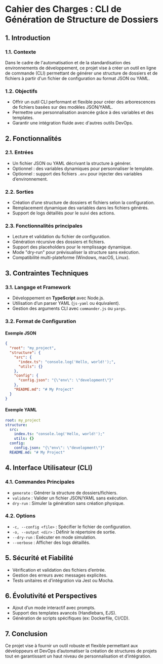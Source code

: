 # Cahier des Charges : CLI de Génération de Structure de Dossiers

## 1. Introduction

### 1.1. Contexte
Dans le cadre de l'automatisation et de la standardisation des environnements de développement, ce projet vise à créer un outil en ligne de commande (CLI) permettant de générer une structure de dossiers et de fichiers à partir d'un fichier de configuration au format JSON ou YAML.

### 1.2. Objectifs
- Offrir un outil CLI performant et flexible pour créer des arborescences de fichiers basées sur des modèles JSON/YAML.
- Permettre une personnalisation avancée grâce à des variables et des templates.
- Garantir une intégration fluide avec d'autres outils DevOps.

## 2. Fonctionnalités

### 2.1. Entrées
- Un fichier JSON ou YAML décrivant la structure à générer.
- Optionnel : des variables dynamiques pour personnaliser le template.
- Optionnel : support des fichiers `.env` pour injecter des variables d’environnement.

### 2.2. Sorties
- Création d’une structure de dossiers et fichiers selon la configuration.
- Remplacement dynamique des variables dans les fichiers générés.
- Support de logs détaillés pour le suivi des actions.

### 2.3. Fonctionnalités principales
- Lecture et validation du fichier de configuration.
- Génération récursive des dossiers et fichiers.
- Support des placeholders pour le remplissage dynamique.
- Mode "dry-run" pour prévisualiser la structure sans exécution.
- Compatibilité multi-plateforme (Windows, macOS, Linux).

## 3. Contraintes Techniques

### 3.1. Langage et Framework
- Développement en **TypeScript** avec Node.js.
- Utilisation d’un parser YAML (`js-yaml` ou équivalent).
- Gestion des arguments CLI avec `commander.js` ou `yargs`.

### 3.2. Format de Configuration

#### Exemple JSON
```json
{
  "root": "my_project",
  "structure": {
    "src": {
      "index.ts": "console.log('Hello, world!');",
      "utils": {}
    },
    "config": {
      "config.json": "{\"env\": \"development\"}"
    },
    "README.md": "# My Project"
  }
}
```

#### Exemple YAML
```yaml
root: my_project
structure:
  src:
    index.ts: "console.log('Hello, world!');"
    utils: {}
  config:
    config.json: "{\"env\": \"development\"}"
  README.md: "# My Project"
```

## 4. Interface Utilisateur (CLI)

### 4.1. Commandes Principales
- `generate` : Générer la structure de dossiers/fichiers.
- `validate` : Valider un fichier JSON/YAML sans exécution.
- `dry-run` : Simuler la génération sans création physique.

### 4.2. Options
- `-c, --config <file>` : Spécifier le fichier de configuration.
- `-o, --output <dir>` : Définir le répertoire de sortie.
- `--dry-run` : Exécuter en mode simulation.
- `--verbose` : Afficher des logs détaillés.

## 5. Sécurité et Fiabilité
- Vérification et validation des fichiers d’entrée.
- Gestion des erreurs avec messages explicites.
- Tests unitaires et d’intégration via Jest ou Mocha.

## 6. Évolutivité et Perspectives
- Ajout d’un mode interactif avec prompts.
- Support des templates avancés (Handlebars, EJS).
- Génération de scripts spécifiques (ex: Dockerfile, CI/CD).

## 7. Conclusion
Ce projet vise à fournir un outil robuste et flexible permettant aux développeurs et DevOps d’automatiser la création de structures de projets tout en garantissant un haut niveau de personnalisation et d’intégration.

